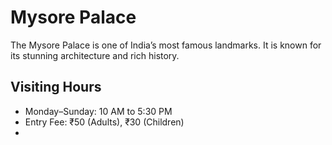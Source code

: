 # Mysore Palace  
The Mysore Palace is one of India’s most famous landmarks. It is known for its stunning architecture and rich history.  

## Visiting Hours  
- Monday–Sunday: 10 AM to 5:30 PM  
- Entry Fee: ₹50 (Adults), ₹30 (Children)
- 
